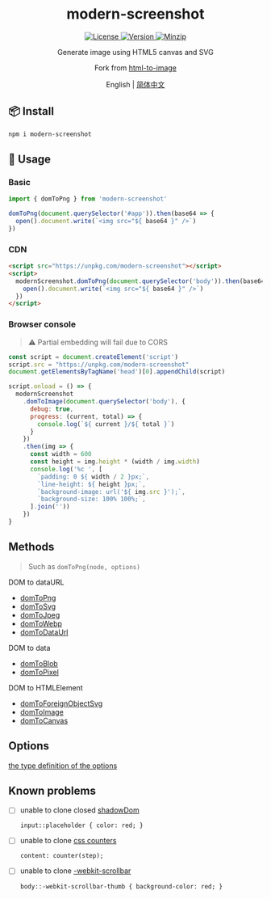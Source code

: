 <h1 align="center">modern-screenshot</h1>

<p align="center">
  <a href="https://github.com/qq15725/modern-screenshot/blob/master/LICENSE" class="mr-3">
    <img src="https://img.shields.io/npm/l/modern-screenshot.svg" alt="License">
  </a>
  <a href="https://www.npmjs.com/package/modern-screenshot">
    <img src="https://img.shields.io/npm/v/modern-screenshot.svg" alt="Version">
  </a>
  <a href="https://cdn.jsdelivr.net/npm/modern-screenshot/dist/index.js">
    <img src="https://img.shields.io/bundlephobia/minzip/modern-screenshot" alt="Minzip">
  </a>
</p>

<p align="center">Generate image using HTML5 canvas and SVG</p>

<p align="center">Fork from <a href="https://github.com/bubkoo/html-to-image">html-to-image</a></p>

<p align="center">English | <a href="README.zh-CN.md">简体中文</a></p>

## 📦 Install

```sh
npm i modern-screenshot
```

## 🦄 Usage

### Basic

```ts
import { domToPng } from 'modern-screenshot'

domToPng(document.querySelector('#app')).then(base64 => {
  open().document.write(`<img src="${ base64 }" />`)
})
```

### CDN

```html
<script src="https://unpkg.com/modern-screenshot"></script>
<script>
  modernScreenshot.domToPng(document.querySelector('body')).then(base64 => {
    open().document.write(`<img src="${ base64 }" />`)
  })
</script>
```

### Browser console

> ⚠️ Partial embedding will fail due to CORS

```js
const script = document.createElement('script')
script.src = "https://unpkg.com/modern-screenshot"
document.getElementsByTagName('head')[0].appendChild(script)

script.onload = () => {
  modernScreenshot
    .domToImage(document.querySelector('body'), {
      debug: true,
      progress: (current, total) => {
        console.log(`${ current }/${ total }`)
      }
    })
    .then(img => {
      const width = 600
      const height = img.height * (width / img.width)
      console.log('%c ', [
        `padding: 0 ${ width / 2 }px;`,
        `line-height: ${ height }px;`,
        `background-image: url('${ img.src }');`,
        `background-size: 100% 100%;`,
      ].join(''))
    })
}
```

## Methods

> Such as `domToPng(node, options)`

DOM to dataURL

- [domToPng](src/converts/dom-to-png.ts)
- [domToSvg](src/converts/dom-to-svg.ts)
- [domToJpeg](src/converts/dom-to-jpeg.ts)
- [domToWebp](src/converts/dom-to-webp.ts)
- [domToDataUrl](src/converts/dom-to-data-url.ts)

DOM to data

- [domToBlob](src/converts/dom-to-blob.ts)
- [domToPixel](src/converts/dom-to-pixel.ts)

DOM to HTMLElement

- [domToForeignObjectSvg](src/converts/dom-to-foreign-object-svg.ts)
- [domToImage](src/converts/dom-to-image.ts)
- [domToCanvas](src/converts/dom-to-canvas.ts)

## Options

[the type definition of the options](src/options.ts)

## Known problems

- [ ] unable to clone closed [shadowDom](https://developer.mozilla.org/en-US/docs/Web/Web_Components/Using_shadow_DOM)

  `input::placeholder { color: red; }`

- [ ] unable to clone [css counters](https://developer.mozilla.org/en-US/docs/Web/CSS/CSS_Counter_Styles/Using_CSS_counters)

  `content: counter(step);`

- [ ] unable to clone [-webkit-scrollbar](https://developer.mozilla.org/en-US/docs/Web/CSS/::-webkit-scrollbar)

  `body::-webkit-scrollbar-thumb { background-color: red; }`
